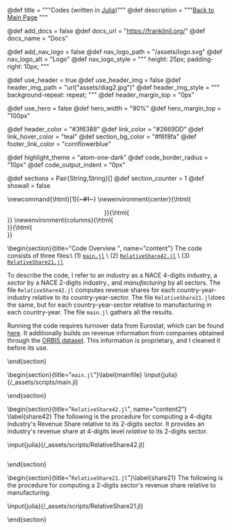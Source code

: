 
@def title       = """Codes (written in <a href="https://julialang.org" class="julia_button">Julia</a>)"""
@def description = """<a href="https://alfaromartino.github.io/nace4europe/" class="julia_button">Back to Main Page</a> """



<!--  NAVBAR SPECS
  NOTE:
  - add_docs:  whether to add a pointer to your docs website
  - docs_url:  the url of the docs website (ignored if add_docs=false)
  - docs_name: how the link should be named in the navbar

  - add_nav_logo:  whether to add a logo left of the package name
  - nav_logo_path: where the logo is
-->
@def add_docs  = false
@def docs_url  = "https://franklinjl.org/"
@def docs_name = "Docs"

@def add_nav_logo   = false
@def nav_logo_path  = "/assets/logo.svg"
@def nav_logo_alt   = "Logo"
@def nav_logo_style = """
                      height:         25px;
                      padding-right:  10px;
                      """

@def use_header         = true
@def use_header_img     = false
@def header_img_path    = "url(\"assets/diag2.jpg\")"
@def header_img_style   = """
                          background-repeat: repeat;
                          """
@def header_margin_top  = "0px" <!-- 55-60px ~ touching nav bar, ME: set 0 if I disable the navigation bar -->

@def use_hero           = false
@def hero_width         = "90%"
@def hero_margin_top    = "100px"


@def header_color       = "#3f6388"
@def link_color         = "#2669DD"
@def link_hover_color   = "teal"
@def section_bg_color   = "#f6f8fa"
@def footer_link_color  = "cornflowerblue"

<!-- options "atom-one-dark" or "vs" or "github"; use lower case and replace -->
@def highlight_theme    = "atom-one-dark"
@def code_border_radius = "10px"
@def code_output_indent = "0px"


<!-- INTERNAL DEFINITIONS =====================================================
===============================================================================
These definitions are important for the good functioning of some of the
commands that are defined and used in PkgPage.jl
-->
@def sections        = Pair{String,String}[]
@def section_counter = 1
@def showall         = false


\newcommand{\html}[1]{~~~#1~~~}
\newenvironment{center}{\html{<div style="text-align:center;">}}{\html{</div>}}
\newenvironment{columns}{\html{<div class="container"><div class="row">}}{\html{</div></div>}}


<!--
============== 
PAGE
==============
-->


\begin{section}{title="Code Overview ", name="content"}
The code consists of three files:\\
(1) [`main.jl`](#mainfile) \\
(2) [`RelativeShare42.jl`](#share42) \\
(3) [`RelativeShare21.jl`](#share21) 

To describe the code, I refer to an _industry_ as a NACE 4-digits industry, a _sector_ by a NACE 2-digits industry., and _manufacturing_ by all sectors. The file `RelativeShare42.jl` computes revenue shares for each country-year-industry relative to its country-year-sector. The file `RelativeShare21.jl`does the same, but for each country-year-sector relative to manufacturing in each country-year. The file `main.jl` gathers all the results. 

Running the code requires turnover data from Eurostat, which can be found [here](https://appsso.eurostat.ec.europa.eu/nui/show.do?dataset=sbs_na_ind_r2&lang=en). It additionally builds on revenue information from companies obtained through the [ORBIS dataset](https://www.bvdinfo.com/en-gb/our-products/data/international/orbis). This information is proprietary, and I cleaned it before its use. 

\end{section}


\begin{section}{title="`main.jl`"}\label{mainfile}
\input{julia}{/_assets/scripts/main.jl} 

\end{section}


\begin{section}{title="`RelativeShare42.jl`", name="content2"} \label{share42}
The following is the procedure for computing a 4-digits Industry's Revenue Share relative to its 2-digits sector. It provides an industry's revenue share at 4-digits level *relative to* its 2-digits sector. 
 
\input{julia}{/_assets/scripts/RelativeShare42.jl} <!--_-->
```julia
```




\end{section}





\begin{section}{title="`RelativeShare21.jl`"}\label{share21}
The following is the procedure for computing a 2-digits sector's revenue share relative to manufacturing.

\input{julia}{/_assets/scripts/RelativeShare21.jl} <!--_-->

\end{section}

